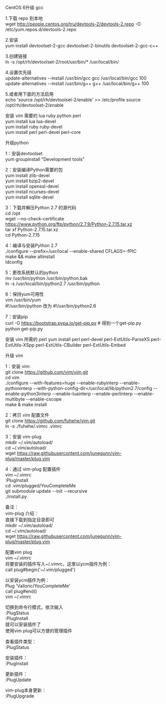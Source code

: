 CentOS 6升级 gcc

1.下载 repo 到本地  
wget http://people.centos.org/tru/devtools-2/devtools-2.repo -O /etc/yum.repos.d/devtools-2.repo

2.安装  
yum install devtoolset-2-gcc devtoolset-2-binutils devtoolset-2-gcc-c++

3.创建链接  
ln -s /opt/rh/devtoolset-2/root/usr/bin/* /usr/local/bin/

4.设置优先级  
update-alternatives --install /usr/bin/gcc gcc /usr/local/bin/gcc 100  
update-alternatives --install /usr/bin/g++ g++ /usr/local/bin/g++ 100  

5.或者用下面的方法启用  
echo 'source /opt/rh/devtoolset-2/enable' >> /etc/profile 
source /opt/rh/devtoolset-2/enable


安装 vim 需要的 lua ruby python perl  
yum install lua lua-devel  
yum install ruby ruby-devel  
yum install perl perl-devel perl-core  


升级python  

1：安装devtoolset  
yum groupinstall "Development tools"  

2：安装编译Python需要的包  
yum install zlib-devel  
yum install bzip2-devel  
yum install openssl-devel  
yum install ncurses-devel  
yum install sqlite-devel  

3：下载并解压Python 2.7 的源代码  
cd /opt  
wget --no-check-certificate https://www.python.org/ftp/python/2.7.9/Python-2.7.15.tar.xz  
tar xf Python-2.7.15.tar.xz  
cd Python-2.7.15  

4：编译与安装Python 2.7  
./configure --prefix=/usr/local --enable-shared CFLAGS=-fPIC  
make && make altinstall  
ldconfig  

5：更改系统默认的python  
mv /usr/bin/python  /usr/bin/python.bak  
ln -s /usr/local/bin/python2.7 /usr/bin/python  

6：保持yum可用性  
vim /usr/bin/yum  
#!/usr/bin/python 改为 #!/usr/bin/python2.6  

7：安装pip  
curl -O https://bootstrap.pypa.io/get-pip.py # 得到一个get-pip.py  
python get-pip.py


安装 vim 所需的 perl
yum install perl perl-devel perl-ExtUtils-ParseXS perl-ExtUtils-XSpp perl-ExtUtils-CBuilder perl-ExtUtils-Embed


升级 vim

1：安装 vim:  
git clone https://github.com/vim/vim.git  
cd vim  
./configure --with-features=huge --enable-rubyinterp --enable-pythoninterp --with-python-config-dir=/usr/local/lib/python2.7/config --enable-python3interp --enable-luainterp --enable-perlinterp --enable-multibyte --enable-cscope  
make & make install  

2：拷贝 vim 配置文件  
git clone https://github.com/fuhehe/vim.git  
ln -s ./fuhehe/.vimrc .vimrc  

3：安装 vim-plug  
mkdir ~/.vim/autoload/  
cd ~/.vim/autoload/  
wget https://raw.githubusercontent.com/junegunn/vim-plug/master/plug.vim  

4：通过 vim-plug 配置插件  
vim ~/.vimrc  
:PlugInstall  
cd .vim/plugged/YouCompleteMe  
git submodule update --init --recursive  
./install.py  

备注：  
vim-plug 介绍：  
直接下载到指定目录即可  
mkdir ~/.vim/autoload/  
cd ~/.vim/autoload/  
wget https://raw.githubusercontent.com/junegunn/vim-plug/master/plug.vim  

配置vim plug  
vim ~/.vimrc  
将要安装的插件写入~/.vimrc，这里以ycm插件为例：  
call plug#begin('~/.vim/plugged')  

以安装ycm插件为例：  
Plug 'Valloric/YouCompleteMe'   
call plug#end()  
vim ~/.vimrc  

切换到命令行模式，依次输入  
:PlugStatus  
:PlugInstall  
就可以安装插件了  
使用vim plug可以方便的管理插件  

查看插件类型：  
:PlugStatus  

安装插件：  
:PlugInstall  

更新插件：  
:PlugUpdate  

vim-plug本身更新：  
:PlugUpgrade  

